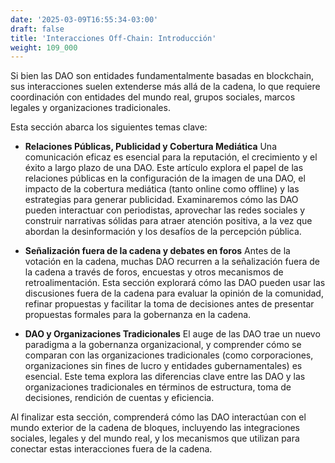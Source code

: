```yaml
---
date: '2025-03-09T16:55:34-03:00'
draft: false
title: 'Interacciones Off-Chain: Introducción'
weight: 109_000
---
```


Si bien las DAO son entidades fundamentalmente basadas en blockchain, sus interacciones suelen extenderse más allá de la cadena, lo que requiere coordinación con entidades del mundo real, grupos sociales, marcos legales y organizaciones tradicionales.

Esta sección abarca los siguientes temas clave:

- **Relaciones Públicas, Publicidad y Cobertura Mediática**
Una comunicación eficaz es esencial para la reputación, el crecimiento y el éxito a largo plazo de una DAO. Este artículo explora el papel de las relaciones públicas en la configuración de la imagen de una DAO, el impacto de la cobertura mediática (tanto online como offline) y las estrategias para generar publicidad. Examinaremos cómo las DAO pueden interactuar con periodistas, aprovechar las redes sociales y construir narrativas sólidas para atraer atención positiva, a la vez que abordan la desinformación y los desafíos de la percepción pública.

- **Señalización fuera de la cadena y debates en foros**
Antes de la votación en la cadena, muchas DAO recurren a la señalización fuera de la cadena a través de foros, encuestas y otros mecanismos de retroalimentación. Esta sección explorará cómo las DAO pueden usar las discusiones fuera de la cadena para evaluar la opinión de la comunidad, refinar propuestas y facilitar la toma de decisiones antes de presentar propuestas formales para la gobernanza en la cadena.

- **DAO y Organizaciones Tradicionales**
El auge de las DAO trae un nuevo paradigma a la gobernanza organizacional, y comprender cómo se comparan con las organizaciones tradicionales (como corporaciones, organizaciones sin fines de lucro y entidades gubernamentales) es esencial. Este tema explora las diferencias clave entre las DAO y las organizaciones tradicionales en términos de estructura, toma de decisiones, rendición de cuentas y eficiencia.

Al finalizar esta sección, comprenderá cómo las DAO interactúan con el mundo exterior de la cadena de bloques, incluyendo las integraciones sociales, legales y del mundo real, y los mecanismos que utilizan para conectar estas interacciones fuera de la cadena.